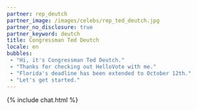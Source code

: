 ```yaml
---
partner: rep_deutch
partner_image: /images/celebs/rep_ted_deutch.jpg
partner_no_disclosure: true
partner_keyword: deutch
title: Congressman Ted Deutch
locale: en
bubbles:
 - "Hi, it's Congressman Ted Deutch."
 - "Thanks for checking out HelloVote with me."
 - "Florida's deadline has been extended to October 12th."
 - "Let's get started."
---
```

{% include chat.html %}
